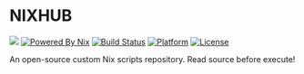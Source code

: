# NIXHUB

[![](https://img.shields.io/badge/aloshy.🅰🅸-000000.svg?style=for-the-badge)](https://aloshy.ai)
[![Powered By Nix](https://img.shields.io/badge/NIX-POWERED-5277C3.svg?style=for-the-badge&logo=nixos)](https://nixos.org)
[![Build Status](https://img.shields.io/badge/BUILD-PASSING-success.svg?style=for-the-badge&logo=github)](https://github.com/aloshy-ai/nixhub/actions)
[![Platform](https://img.shields.io/badge/PLATFORM-UNIVERSAL-blueviolet.svg?style=for-the-badge)](https://github.com/aloshy-ai/nixhub)
[![License](https://img.shields.io/badge/LICENSE-APACHE_2.0-blue.svg?style=for-the-badge)](https://www.apache.org/licenses/LICENSE-2.0)

An open-source custom Nix scripts repository. Read source before execute!
